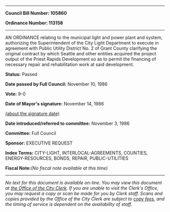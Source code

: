 

********

**Council Bill Number: 105860**
   
**Ordinance Number: 113158**
********

 AN ORDINANCE relating to the municipal light and power plant and system; authorizing the Superintendent of the City Light Department to execute in agreement with Public Utility District No. 2 of Grant County clarifying the original contract by which Seattle and other entities acquired the project output of the Priest Rapids Development so as to permit the financing of necessary repair and rehabilitation work at said development.

**Status:** Passed
   
**Date passed by Full Council:** November 10, 1986
   
**Vote:** 9-0
   
**Date of Mayor's signature:** November 14, 1986
   
[(about the signature date)](/~public/approvaldate.htm)
   
   
   
**Date introduced/referred to committee:** November 3, 1986
   
**Committee:** Full Council
   
**Sponsor:** EXECUTIVE REQUEST
   
   
**Index Terms:** CITY-LIGHT, INTERLOCAL-AGREEMENTS, COUNTIES, ENERGY-RESOURCES, BONDS, REPAIR, PUBLIC-UTILITIES

**Fiscal Note:**_(No fiscal note available at this time)_
********

_No text for this document is available on-line. You may view this document at [the Office of the City Clerk](http://www.seattle.gov/leg/clerk/contactUs.htm). If you are unable to visit the Clerk's Office, you may request a copy or scan be made for you by Clerk staff. Scans and copies provided by the Office of the City Clerk are subject to [copy fees](http://clerk.seattle.gov/~public/clerkfees.htm), and the timing of service is dependent on the availability of staff._

